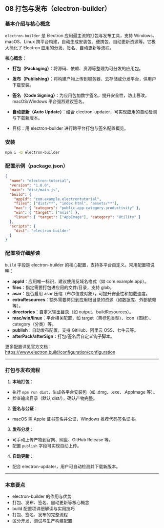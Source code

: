 
## 08 打包与发布（electron-builder）

### 基本介绍与核心概念

`electron-builder` 是 Electron 应用最主流的打包与发布工具，支持 Windows、macOS、Linux 跨平台构建，自动生成安装包、便携包、自动更新资源等。它极大简化了 Electron 应用的分发、签名、自动更新等流程。

**核心概念：**
- **打包（Packaging）**：将源码、依赖、资源等整理为可分发的应用包。
- **发布（Publishing）**：将构建产物上传到服务器、云存储或分发平台，供用户下载安装。
- **签名（Code Signing）**：为应用包加数字签名，提升安全性，防止篡改，macOS/Windows 平台强烈建议签名。
- **自动更新（Auto Update）**：结合 electron-updater，可实现应用的自动检测与下载新版本。

- 目标：用 electron-builder 进行跨平台打包与签名配置概览。

### 安装
```bash
npm i -D electron-builder
```

### 配置示例（package.json）
```json
{
  "name": "electron-tutorial",
  "version": "1.0.0",
  "main": "dist/main.js",
  "build": {
    "appId": "com.example.electrontutorial",
    "files": ["dist/**", "index.html", "assets/**"],
    "mac": { "category": "public.app-category.productivity" },
    "win": { "target": ["nsis"] },
    "linux": { "target": ["AppImage"], "category": "Utility" }
  },
  "scripts": {
    "dist": "electron-builder"
  }
}
```

### 配置项详细解读

`build` 字段是 electron-builder 的核心配置，支持多平台自定义。常用配置项说明：

- **appId**：应用唯一标识，建议使用反域名格式（如 com.example.app）。
- **files**：指定需要打包进应用的文件/目录，支持 glob。
- **asar**：是否启用 asar 压缩（布尔值或对象），可提升安全性和加载速度。
- **extraResources**：额外需要拷贝到应用根目录的资源（如数据库、外部依赖等）。
- **directories**：自定义输出目录（如 output、buildResources）。
- **mac/win/linux**：平台相关配置，如 target（目标包类型）、icon（图标）、category（分类）等。
- **publish**：自动发布配置，支持 GitHub、阿里云 OSS、七牛云等。
- **afterPack/afterSign**：打包/签名后自定义钩子脚本。

更多配置详见官方文档：https://www.electron.build/configuration/configuration

---

### 打包与发布流程

1. **本地打包**：
  - 执行 `npm run dist`，生成各平台安装包（如 .dmg、.exe、.AppImage 等）。
  - 检查输出目录（默认 dist/），确认产物完整。
2. **签名与公证**：
  - macOS 需 Apple 证书签名并公证，Windows 推荐代码签名证书。
3. **发布分发**：
  - 可手动上传产物到官网、网盘、GitHub Release 等。
  - 配置 `publish` 字段可实现自动上传。
4. **自动更新**：
  - 配合 electron-updater，用户可自动检测并下载新版本。

---


### 本章要点
- electron-builder 的作用与优势
- 打包、发布、签名、自动更新等核心概念
- build 配置项详细解读与实用技巧
- 打包、签名、发布的完整流程
- 区分开发、测试与生产构建配置
